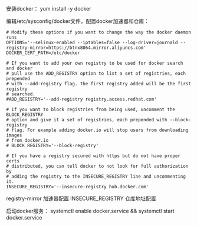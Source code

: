 安装docker：
yum install -y docker

编辑/etc/sysconfig/docker文件，配置docker加速器和仓库：
```
# Modify these options if you want to change the way the docker daemon runs
OPTIONS='--selinux-enabled --iptables=false --log-driver=journald --registry-mirror=https://btnx8064.mirror.aliyuncs.com'
DOCKER_CERT_PATH=/etc/docker

# If you want to add your own registry to be used for docker search and docker
# pull use the ADD_REGISTRY option to list a set of registries, each prepended
# with --add-registry flag. The first registry added will be the first registry
# searched.
#ADD_REGISTRY='--add-registry registry.access.redhat.com'

# If you want to block registries from being used, uncomment the BLOCK_REGISTRY
# option and give it a set of registries, each prepended with --block-registry
# flag. For example adding docker.io will stop users from downloading images
# from docker.io
# BLOCK_REGISTRY='--block-registry'

# If you have a registry secured with https but do not have proper certs
# distributed, you can tell docker to not look for full authorization by
# adding the registry to the INSECURE_REGISTRY line and uncommenting it.
INSECURE_REGISTRY='--insecure-registry hub.docker.com'
```
registry-mirror 加速器配置
INSECURE_REGISTRY 仓库地址配置

启动docker服务：
systemctl enable docker.service && systemctl start docker.service
